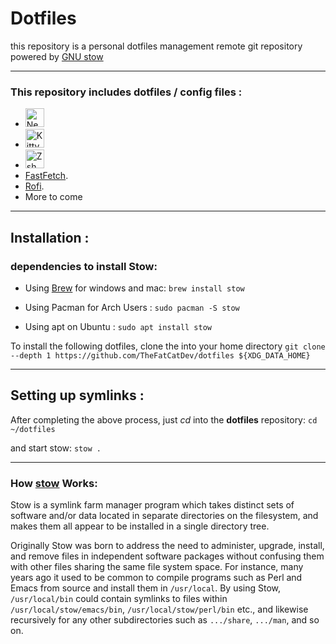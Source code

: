 # Dotfiles
this repository is a personal dotfiles management remote git repository powered by [GNU stow](https://github.com/aspiers/stow)

---

### This repository includes dotfiles / config files :
- <a href="https://github.com/neovim/neovim" ><img src="https://upload.wikimedia.org/wikipedia/commons/4/4f/Neovim-logo.svg" alt="Neovim" height="30" ></a>
- <a href="https://github.com/kovidgoyal/kitty"><img src = "https://upload.wikimedia.org/wikipedia/commons/2/2f/Kitty%28Terminal-emulator%29.png" alt = "Kitty" height="30"></a>
- <a href = "https://www.zsh.org/"><img src="[https://upload.wikimedia.org/wikipedia/commons/1/1f/Z_Shell_Logo_Color_Horizontal.svg](https://www.google.com/url?sa=i&url=https%3A%2F%2Fgithub.com%2FZsh-art%2Flogo&psig=AOvVaw3rnwHRcCEinHmPm15g3Qur&ust=1735152690911000&source=images&cd=vfe&opi=89978449&ved=0CBQQjRxqFwoTCPDlzs-JwYoDFQAAAAAdAAAAABAE)" alt="Zsh" height="30"></a>
- [FastFetch](https://github.com/fastfetch-cli/fastfetch).
- [Rofi](https://github.com/davatorium/rofi).
- More to come

---

## Installation :

### dependencies to install **Stow**:

- Using [Brew](https://brew.sh/) for windows and mac:
```brew install stow```

- Using Pacman for Arch Users :
```sudo pacman -S stow```

- Using apt on Ubuntu :
```sudo apt install stow```


To install the following dotfiles, clone the into your home directory
```git clone --depth 1 https://github.com/TheFatCatDev/dotfiles ${XDG_DATA_HOME}```

---

## Setting up symlinks :
After completing the above process, just *cd* into the **dotfiles** repository:
```cd ~/dotfiles```

and start stow:
```stow .```

---

### How [stow](https://github.com/aspiers/stow) Works:
Stow is a symlink farm manager program which takes distinct sets of software and/or data located in separate directories on the filesystem, and makes them all appear to be installed in a single directory tree.

Originally Stow was born to address the need to administer, upgrade, install, and remove files in independent software packages without confusing them with other files sharing the same file system space. For instance, many years ago it used to be common to compile programs such as Perl and Emacs from source and install them in `/usr/local`. By using Stow, `/usr/local/bin` could contain symlinks to files within `/usr/local/stow/emacs/bin`, `/usr/local/stow/perl/bin` etc., and likewise recursively for any other subdirectories such as `.../share`, `.../man`, and so on.
